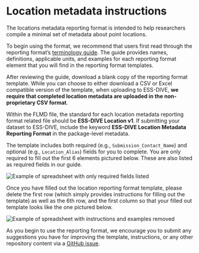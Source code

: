 # Location metadata instructions

The locations metadata reporting format is intended to help researchers compile a minimal set of metadata about point locations.

To begin using the format, we recommend that users first read through the reporting format’s [terminology guide](term_list/guide.md). The guide provides names, definitions, applicable units, and examples for each reporting format element that you will find in the reporting format templates.

After reviewing the guide, download a blank copy of the reporting format template. While you can choose to either download a CSV or Excel compatible version of the template, when uploading to ESS-DIVE, **we require that completed location metadata are uploaded in the non-proprietary CSV format**.

Within the FLMD file, the standard for each location metadata reporting format related file should be **ESS-DIVE Location v1**. If submitting your dataset to ESS-DIVE, include the keyword **ESS-DIVE Location Metadata Reporting Format** in the package-level metadata.

The template includes both required (e.g., `Submission_Contact_Name`) and optional (e.g., `Location_Alias`) fields for you to complete. You are only required to fill out the first 6 elements pictured below. These are also listed as required fields in our guide.

![Example of spreadsheet with only required fields listed](.gitbook/assets/required.png)

Once you have filled out the location reporting format template, please delete the first row (which simply provides instructions for filling out the template) as well as the 6th row, and the first column so that your filled out template looks like the one pictured below.

![Example of spreadsheet with instructions and examples removed](.gitbook/assets/examples_removed.png)

As you begin to use the reporting format, we encourage you to submit any suggestions you have for improving the template, instructions, or any other repository content via a [GitHub issue](https://github.com/ess-dive-workspace/essdive-location-metadata/issues/new/choose).

